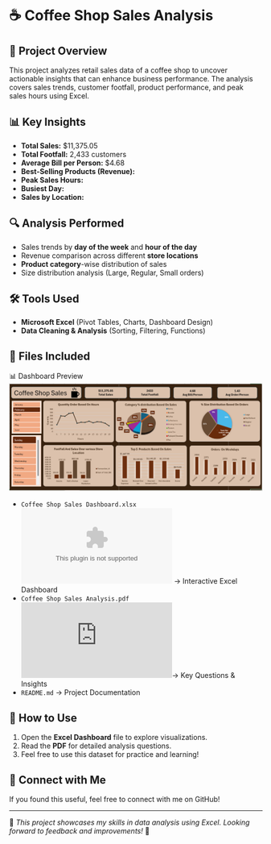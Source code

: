 # ☕ Coffee Shop Sales Analysis

## 📌 Project Overview
This project analyzes retail sales data of a coffee shop to uncover actionable insights that can enhance business performance. The analysis covers sales trends, customer footfall, product performance, and peak sales hours using Excel.

## 📊 Key Insights
- **Total Sales:** $11,375.05
- **Total Footfall:** 2,433 customers
- **Average Bill per Person:** $4.68
- **Best-Selling Products (Revenue):**
- **Peak Sales Hours:**
- **Busiest Day:**
- **Sales by Location:**

## 🔍 Analysis Performed
- Sales trends by **day of the week** and **hour of the day**
- Revenue comparison across different **store locations**
- **Product category**-wise distribution of sales
- Size distribution analysis (Large, Regular, Small orders)

## 🛠 Tools Used
- **Microsoft Excel** (Pivot Tables, Charts, Dashboard Design)
- **Data Cleaning & Analysis** (Sorting, Filtering, Functions)

## 📂 Files Included
📊 Dashboard Preview  
![Coffee-Shop-Sales-Dashboard](https://github.com/yuktichauhan123/Coffee-Shop-Sales-Dashboard/blob/main/Coffee_Dashboard.png)
- `Coffee Shop Sales Dashboard.xlsx`![Coffee-Shop-Sales-xls](https://github.com/yuktichauhan123/Coffee-Shop-Sales-Dashboard/blob/main/Coffee_Report_Project2.xlsx) → Interactive Excel Dashboard
- `Coffee Shop Sales Analysis.pdf` ![Coffee-Shop-Sales-Anlysis](https://github.com/yuktichauhan123/Coffee-Shop-Sales-Dashboard/blob/main/Coffee%20Shop%20Sales%20Analysis.pdf)→ Key Questions & Insights
- `README.md` → Project Documentation

## 🚀 How to Use
1. Open the **Excel Dashboard** file to explore visualizations.
2. Read the **PDF** for detailed analysis questions.
3. Feel free to use this dataset for practice and learning!

## 🔗 Connect with Me
If you found this useful, feel free to connect with me on GitHub!

---
📌 *This project showcases my skills in data analysis using Excel. Looking forward to feedback and improvements!* 🎯
